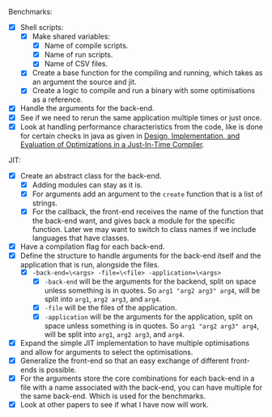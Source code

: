 Benchmarks:
- [x] Shell scripts:
    - [x] Make shared variables:
        - [x] Name of compile scripts.
        - [x] Name of run scripts.
        - [x] Name of CSV files.
    - [x] Create a base function for the compiling and running, which takes as an argument the source and jit.
    - [x] Create a logic to compile and run a binary with some optimisations as a reference.
- [x] Handle the arguments for the back-end.
- [x] See if we need to rerun the same application multiple times or just once.
- [x] Look at handling performance characteristics from the code, like is done for certain checks in java as given in [Design, Implementation, and Evaluation of Optimizations in a Just-In-Time Compiler](https://dl.acm.org/doi/pdf/10.1145/304065.304111).

JIT:
- [x] Create an abstract class for the back-end.
  - [x] Adding modules can stay as it is.
  - [x] For arguments add an argument to the `create` function that is a list of strings.
  - [x] For the callback, the front-end receives the name of the function that the back-end want, and gives back a module
    for the specific function. Later we may want to switch to class names if we include languages that have classes.
- [x] Have a compilation flag for each back-end.
- [x] Define the structure to handle arguments for the back-end itself and the application that is run, alongside the  files.
    - [x] `-back-end=\<args> -file=\<file> -application=\<args>`
        - [x] `-back-end` will be the arguments for the backend, split on space unless something is in quotes.
          So `arg1 "arg2 arg3" arg4`, will be split into `arg1`, `arg2 arg3`, and `arg4`.
        - [x] `-file` will be the files of the application.
        - [x] `-application` will be the arguments for the application, split on space unless something is in quotes.
          So `arg1 "arg2 arg3" arg4`, will be split into `arg1`, `arg2 arg3`, and `arg4`.
- [x] Expand the simple JIT implementation to have multiple optimisations and allow for arguments to select the optimisations.
- [x] Generalize the front-end so that an easy exchange of different front-ends is possible.
- [x] For the arguments store the core combinations for each back-end in a file with a name associated with the back-end,
  you can have multiple for the same back-end. Which is used for the benchmarks.
- [x] Look at other papers to see if what I have now will work.
